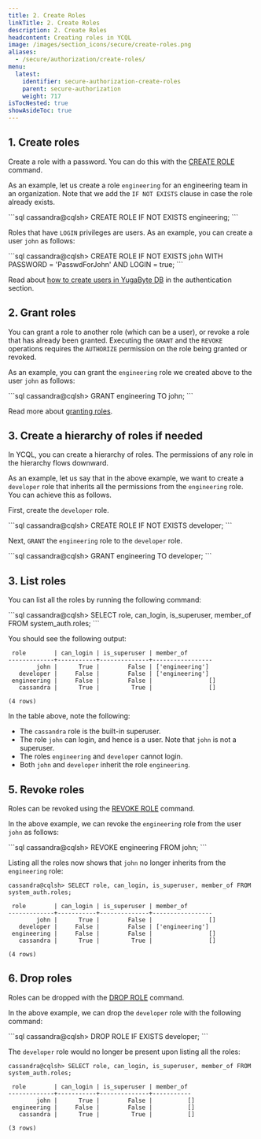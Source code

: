 ```yaml
---
title: 2. Create Roles
linkTitle: 2. Create Roles
description: 2. Create Roles
headcontent: Creating roles in YCQL
image: /images/section_icons/secure/create-roles.png
aliases:
  - /secure/authorization/create-roles/
menu:
  latest:
    identifier: secure-authorization-create-roles
    parent: secure-authorization
    weight: 717
isTocNested: true
showAsideToc: true
---
```


## 1. Create roles

Create a role with a password. You can do this with the [CREATE ROLE](/api/cassandra/ddl_create_role/) command.


As an example, let us create a role `engineering` for an engineering team in an organization. Note that we add the `IF NOT EXISTS` clause in case the role already exists.
<div class='copy separator-gt'>
```sql
cassandra@cqlsh> CREATE ROLE IF NOT EXISTS engineering;
```
</div>

Roles that have `LOGIN` privileges are users. As an example, you can create a user `john` as follows:
<div class='copy separator-gt'>
```sql
cassandra@cqlsh> CREATE ROLE IF NOT EXISTS john WITH PASSWORD = 'PasswdForJohn' AND LOGIN = true;
```
</div>

Read about [how to create users in YugaByte DB](/secure/authentication/) in the authentication section.


## 2. Grant roles

You can grant a role to another role (which can be a user), or revoke a role that has already been granted. Executing the `GRANT` and the `REVOKE` operations requires the `AUTHORIZE` permission on the role being granted or revoked.

As an example, you can grant the `engineering` role we created above to the user `john` as follows:
<div class='copy separator-gt'>
```sql
cassandra@cqlsh> GRANT engineering TO john;
```
</div>

Read more about [granting roles](/api/cassandra/ddl_grant_role/).


## 3. Create a hierarchy of roles if needed

In YCQL, you can create a hierarchy of roles. The permissions of any role in the hierarchy flows downward.

As an example, let us say that in the above example, we want to create a `developer` role that inherits all the permissions from the `engineering` role. You can achieve this as follows.

First, create the `developer` role.
<div class='copy separator-gt'>
```sql
cassandra@cqlsh> CREATE ROLE IF NOT EXISTS developer;
```
</div>

Next, `GRANT` the `engineering` role to the `developer` role.
<div class='copy separator-gt'>
```sql
cassandra@cqlsh> GRANT engineering TO developer;
```
</div>


## 3. List roles

You can list all the roles by running the following command:
<div class='copy separator-gt'>
```sql
cassandra@cqlsh> SELECT role, can_login, is_superuser, member_of FROM system_auth.roles;
```
</div>

You should see the following output:
```
 role        | can_login | is_superuser | member_of
-------------+-----------+--------------+-----------------
        john |      True |        False | ['engineering']
   developer |     False |        False | ['engineering']
 engineering |     False |        False |                []
   cassandra |      True |         True |                []

(4 rows)
```

In the table above, note the following:

* The `cassandra` role is the built-in superuser.
* The role `john` can login, and hence is a user. Note that `john` is not a superuser.
* The roles `engineering` and `developer` cannot login.
* Both `john` and `developer` inherit the role `engineering`.


## 5. Revoke roles

Roles can be revoked using the [REVOKE ROLE](/api/cassandra/ddl_revoke_role/) command.

In the above example, we can revoke the `engineering` role from the user `john` as follows:
<div class='copy separator-gt'>
```sql
cassandra@cqlsh> REVOKE engineering FROM john;
```
</div>

Listing all the roles now shows that `john` no longer inherits from the `engineering` role:

```{.sql}
cassandra@cqlsh> SELECT role, can_login, is_superuser, member_of FROM system_auth.roles;

 role        | can_login | is_superuser | member_of
-------------+-----------+--------------+-----------------
        john |      True |        False |                []
   developer |     False |        False | ['engineering']
 engineering |     False |        False |                []
   cassandra |      True |         True |                []

(4 rows)
```


## 6. Drop roles

Roles can be dropped with the [DROP ROLE](/api/cassandra/ddl_drop_role/) command.

In the above example, we can drop the `developer` role with the following command:
<div class='copy separator-gt'>
```sql
cassandra@cqlsh> DROP ROLE IF EXISTS developer;
```
</div>

The `developer` role would no longer be present upon listing all the roles:
```{.sql}
cassandra@cqlsh> SELECT role, can_login, is_superuser, member_of FROM system_auth.roles;

 role        | can_login | is_superuser | member_of
-------------+-----------+--------------+-----------
        john |      True |        False |          []
 engineering |     False |        False |          []
   cassandra |      True |         True |          []

(3 rows)
```
